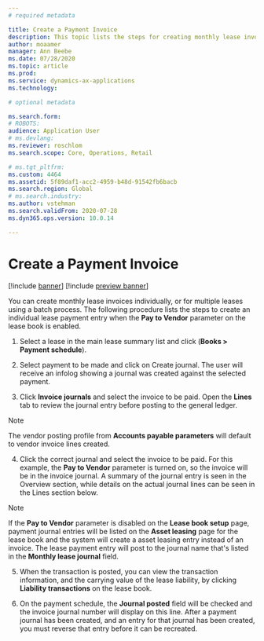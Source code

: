```yaml
---
# required metadata

title: Create a Payment Invoice
description: This topic lists the steps for creating monthly lease invoices, which can be created for individual leases or for multiple leases using a batch process.  
author: moaamer
manager: Ann Beebe
ms.date: 07/28/2020
ms.topic: article
ms.prod: 
ms.service: dynamics-ax-applications
ms.technology: 

# optional metadata

ms.search.form: 
# ROBOTS: 
audience: Application User
# ms.devlang: 
ms.reviewer: roschlom
ms.search.scope: Core, Operations, Retail

# ms.tgt_pltfrm: 
ms.custom: 4464
ms.assetid: 5f89daf1-acc2-4959-b48d-91542fb6bacb
ms.search.region: Global
# ms.search.industry: 
ms.author: vstehman
ms.search.validFrom: 2020-07-28
ms.dyn365.ops.version: 10.0.14

---
```

# Create a Payment Invoice

[!include [banner](../includes/banner.md)]
[!include [preview banner](../includes/preview-banner.md)]

You can create monthly lease invoices individually, or for multiple leases using a batch process. The following procedure lists the steps to create an individual lease payment entry when the **Pay to Vendor** parameter on the lease book is enabled.

1. Select a lease in the main lease summary list and click (**Books > Payment schedule**).

2. Select payment to be made and click on Create journal. The user will receive an infolog showing a journal was created against the selected payment.

3. Click **Invoice journals** and select the invoice to be paid. Open the **Lines** tab to review the journal entry before posting to the general ledger.

 > [!Note]
 > The vendor posting profile from **Accounts payable parameters** will default to vendor invoice lines created.

4. Click the correct journal and select the invoice to be paid. For this example, the **Pay to Vendor** parameter is turned on, so the invoice will be in the invoice journal. A summary of the journal entry is seen in the Overview section, while details on the actual journal lines can be seen in the Lines section below.

 > [!Note]
 > If the **Pay to Vendor** parameter is disabled on the **Lease book setup** page, payment journal entries will be listed on the **Asset leasing** page for the lease book and the system will create a asset leasing entry instead of an invoice. The lease payment entry will post to the journal name that's listed in the **Monthly lease journal** field.

5. When the transaction is posted, you can view the transaction information, and the carrying value of the lease liability, by clicking **Liability transactions** on the lease book.

6. On the payment schedule, the **Journal posted** field will be checked and the invoice journal number will display on this line. After a payment journal has been created, and an entry for that journal has been created, you must reverse that entry before it can be recreated.
